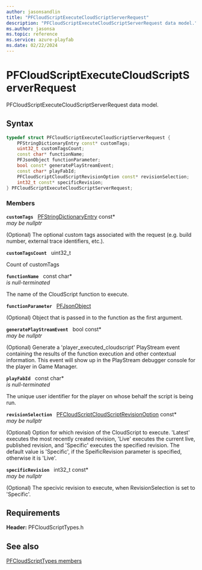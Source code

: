 ```yaml
---
author: jasonsandlin
title: "PFCloudScriptExecuteCloudScriptServerRequest"
description: "PFCloudScriptExecuteCloudScriptServerRequest data model."
ms.author: jasonsa
ms.topic: reference
ms.service: azure-playfab
ms.date: 02/22/2024
---
```


# PFCloudScriptExecuteCloudScriptServerRequest  

PFCloudScriptExecuteCloudScriptServerRequest data model.  

## Syntax  
  
```cpp
typedef struct PFCloudScriptExecuteCloudScriptServerRequest {  
    PFStringDictionaryEntry const* customTags;  
    uint32_t customTagsCount;  
    const char* functionName;  
    PFJsonObject functionParameter;  
    bool const* generatePlayStreamEvent;  
    const char* playFabId;  
    PFCloudScriptCloudScriptRevisionOption const* revisionSelection;  
    int32_t const* specificRevision;  
} PFCloudScriptExecuteCloudScriptServerRequest;  
```
  
### Members  
  
**`customTags`** &nbsp; [PFStringDictionaryEntry](../../pftypes/structs/pfstringdictionaryentry.md) const*  
*may be nullptr*  
  
(Optional) The optional custom tags associated with the request (e.g. build number, external trace identifiers, etc.).
  
**`customTagsCount`** &nbsp; uint32_t  
  
Count of customTags
  
**`functionName`** &nbsp; const char*  
*is null-terminated*  
  
The name of the CloudScript function to execute.
  
**`functionParameter`** &nbsp; [PFJsonObject](../../pftypes/structs/pfjsonobject.md)  
  
(Optional) Object that is passed in to the function as the first argument.
  
**`generatePlayStreamEvent`** &nbsp; bool const*  
*may be nullptr*  
  
(Optional) Generate a 'player_executed_cloudscript' PlayStream event containing the results of the function execution and other contextual information. This event will show up in the PlayStream debugger console for the player in Game Manager.
  
**`playFabId`** &nbsp; const char*  
*is null-terminated*  
  
The unique user identifier for the player on whose behalf the script is being run.
  
**`revisionSelection`** &nbsp; [PFCloudScriptCloudScriptRevisionOption](../enums/pfcloudscriptcloudscriptrevisionoption.md) const*  
*may be nullptr*  
  
(Optional) Option for which revision of the CloudScript to execute. 'Latest' executes the most recently created revision, 'Live' executes the current live, published revision, and 'Specific' executes the specified revision. The default value is 'Specific', if the SpeificRevision parameter is specified, otherwise it is 'Live'.
  
**`specificRevision`** &nbsp; int32_t const*  
*may be nullptr*  
  
(Optional) The specivic revision to execute, when RevisionSelection is set to 'Specific'.
  
  
## Requirements  
  
**Header:** PFCloudScriptTypes.h
  
## See also  
[PFCloudScriptTypes members](../pfcloudscripttypes_members.md)  

  
  

